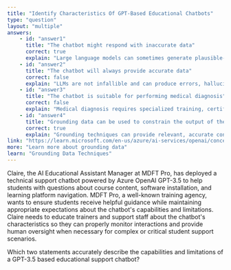 ```yaml
---
title: "Identify Characteristics Of GPT-Based Educational Chatbots"
type: "question"
layout: "multiple"
answers:
    - id: "answer1"
      title: "The chatbot might respond with inaccurate data"
      correct: true
      explain: "Large language models can sometimes generate plausible-sounding but factually incorrect information, requiring validation and human oversight for critical applications."
    - id: "answer2"
      title: "The chatbot will always provide accurate data"
      correct: false
      explain: "LLMs are not infallible and can produce errors, hallucinations, or outdated information, especially without proper grounding and validation mechanisms."
    - id: "answer3"
      title: "The chatbot is suitable for performing medical diagnosis"
      correct: false
      explain: "Medical diagnosis requires specialized training, certification, and liability considerations that general-purpose LLMs are not designed to handle safely."
    - id: "answer4"
      title: "Grounding data can be used to constrain the output of the chatbot"
      correct: true
      explain: "Grounding techniques can provide relevant, accurate context data to help improve response quality and reduce hallucinations in LLM outputs."
link: "https://learn.microsoft.com/en-us/azure/ai-services/openai/concepts/use-your-data"
more: "Learn more about grounding data"
learn: "Grounding Data Techniques"
---
```


Claire, the AI Educational Assistant Manager at MDFT Pro, has deployed a technical support chatbot powered by Azure OpenAI GPT-3.5 to help students with questions about course content, software installation, and learning platform navigation. MDFT Pro, a well-known training agency, wants to ensure students receive helpful guidance while maintaining appropriate expectations about the chatbot's capabilities and limitations. Claire needs to educate trainers and support staff about the chatbot's characteristics so they can properly monitor interactions and provide human oversight when necessary for complex or critical student support scenarios.

Which two statements accurately describe the capabilities and limitations of a GPT-3.5 based educational support chatbot?

